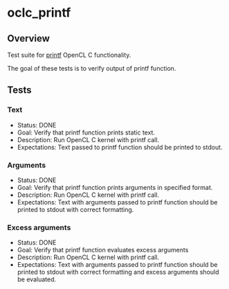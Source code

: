 # oclc_printf

## Overview
Test suite for [printf](https://www.khronos.org/registry/OpenCL/specs/2.2/html/OpenCL_C.html#printf) OpenCL C functionality.

The goal of these tests is to verify output of printf function.

## Tests

### Text

* Status: DONE
* Goal: Verify that printf function prints static text.
* Description: Run OpenCL C kernel with printf call.
* Expectations: Text passed to printf function should be printed to stdout.

### Arguments

* Status: DONE
* Goal: Verify that printf function prints arguments in specified format.
* Description: Run OpenCL C kernel with printf call.
* Expectations: Text with arguments passed to printf function should be printed to stdout with correct formatting.

### Excess arguments

* Status: DONE
* Goal: Verify that printf function evaluates excess arguments
* Description: Run OpenCL C kernel with printf call.
* Expectations: Text with arguments passed to printf function should be printed to stdout with correct formatting and excess arguments should be evaluated.
